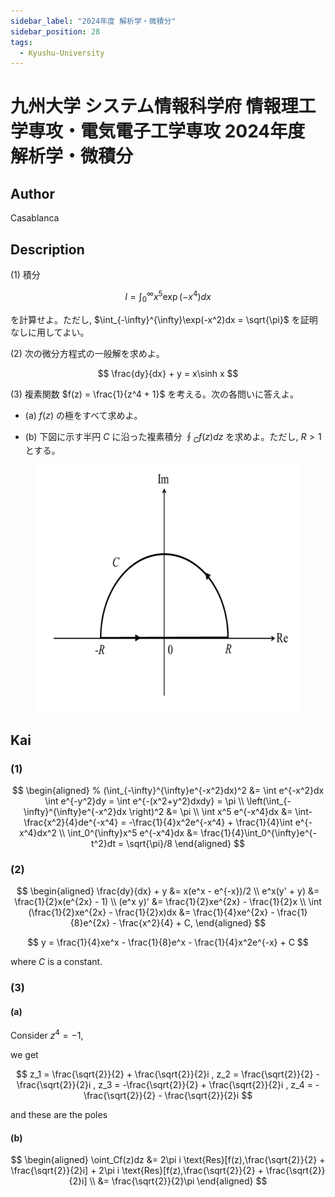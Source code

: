 ```yaml
---
sidebar_label: "2024年度 解析学・微積分"
sidebar_position: 28
tags:
  - Kyushu-University
---
```

# 九州大学 システム情報科学府 情報理工学専攻・電気電子工学専攻 2024年度 解析学・微積分

## **Author**
Casablanca

## **Description**
(1) 積分

$$
I = \int_{0}^{\infty}x^5\exp(-x^4)dx
$$

を計算せよ。ただし, $\int_{-\infty}^{\infty}\exp(-x^2)dx = \sqrt{\pi}$ を証明なしに用してよい。

(2) 次の微分方程式の一般解を求めよ。

$$
\frac{dy}{dx} + y = x\sinh x
$$

(3) 複素関数 $f(z) = \frac{1}{z^4 + 1}$ を考える。次の各問いに答えよ。

- (a) $f(z)$ の極をすべて求めよ。

- (b) 下図に示す半円 $C$ に沿った複素積分 $\oint_{C}f(z)dz$ を求めよ。ただし, $R > 1$ とする。

<figure style="text-align:center;">
  <img src="https://raw.githubusercontent.com/Myyura/the_kai_project_assets/main/kakomonn/kyushu_university/ISEE/kyotsu_2024_analysis_calculus_p1.png" width="555" height="395" alt=""/>
</figure>

## **Kai** 
### (1)

$$
\begin{aligned}
% (\int_{-\infty}^{\infty}e^{-x^2}dx)^2 &= \int e^{-x^2}dx \int e^{-y^2}dy = \int e^{-(x^2+y^2)dxdy} = \pi \\
\left(\int_{-\infty}^{\infty}e^{-x^2}dx \right)^2 &= \pi \\
\int x^5 e^{-x^4}dx &= \int-\frac{x^2}{4}de^{-x^4} = -\frac{1}{4}x^2e^{-x^4} + \frac{1}{4}\int e^{-x^4}dx^2 \\
\int_0^{\infty}x^5 e^{-x^4}dx &= \frac{1}{4}\int_0^{\infty}e^{-t^2}dt = \sqrt{\pi}/8
\end{aligned}
$$

### (2)

$$
\begin{aligned}
\frac{dy}{dx} + y &= x(e^x - e^{-x})/2 \\
e^x(y' + y) &= \frac{1}{2}x(e^{2x} - 1) \\
(e^x y)' &= \frac{1}{2}xe^{2x} - \frac{1}{2}x \\
\int (\frac{1}{2}xe^{2x} - \frac{1}{2}x)dx &= \frac{1}{4}xe^{2x} - \frac{1}{8}e^{2x} - \frac{x^2}{4} + C,
\end{aligned}
$$

$$
y = \frac{1}{4}xe^x - \frac{1}{8}e^x - \frac{1}{4}x^2e^{-x} + C 
$$

where $C$ is a constant.

### (3)
#### (a)
Consider $z^4 = -1$,

we get

$$
z_1 = \frac{\sqrt{2}}{2} + \frac{\sqrt{2}}{2}i , z_2 = \frac{\sqrt{2}}{2} - \frac{\sqrt{2}}{2}i , z_3 = -\frac{\sqrt{2}}{2} + \frac{\sqrt{2}}{2}i , z_4 = -\frac{\sqrt{2}}{2} - \frac{\sqrt{2}}{2}i
$$

and these are the poles

#### (b)

$$
\begin{aligned}
\oint_Cf(z)dz &= 2\pi i \text{Res}[f(z),\frac{\sqrt{2}}{2} + \frac{\sqrt{2}}{2}i] + 2\pi i \text{Res}[f(z),\frac{\sqrt{2}}{2} + \frac{\sqrt{2}}{2}i] \\
&= \frac{\sqrt{2}}{2}\pi
\end{aligned}
$$